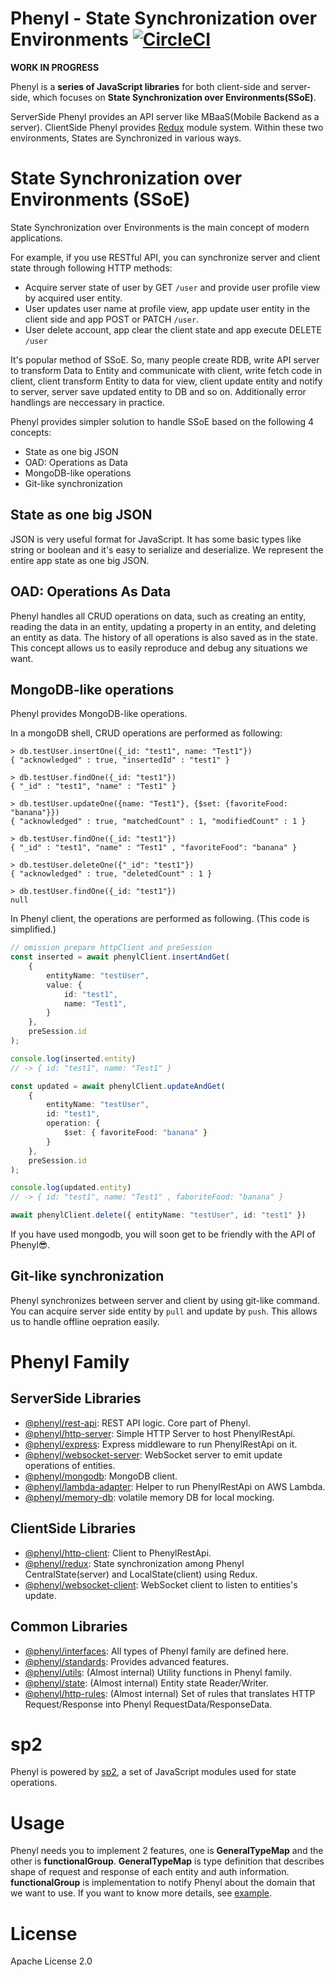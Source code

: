 # Phenyl - State Synchronization over Environments [![CircleCI](https://circleci.com/gh/phenyl-js/phenyl.svg?style=shield&circle-token=e5b0170cf6df4acd73f13c66cc37e0cb1a56948c)](https://circleci.com/gh/phenyl-js/phenyl)
**WORK IN PROGRESS**

Phenyl is a **series of JavaScript libraries** for both client-side and server-side, which focuses on **State Synchronization over Environments(SSoE)**.

ServerSide Phenyl provides an API server like MBaaS(Mobile Backend as a server).
ClientSide Phenyl provides [Redux](https://redux.js.org) module system.
Within these two environments, States are Synchronized in various ways.

# State Synchronization over Environments (SSoE)
State Synchronization over Environments is the main concept of modern applications.

For example, if you use RESTful API, you can synchronize server and client state through following HTTP methods:
- Acquire server state of user by GET `/user` and provide user profile view by acquired user entity.
- User updates user name at profile view, app update user entity in the client side and app POST or PATCH `/user`.
- User delete account, app clear the client state and app execute DELETE `/user`

It's popular method of SSoE. So, many people create RDB, write API server to transform Data to Entity and communicate with client, write fetch code in client, client transform Entity to data for view, client update entity and notify to server, server save updated entity to DB and so on. Additionally error handlings are neccessary in practice.

Phenyl provides simpler solution to handle SSoE based on the following 4 concepts:

 - State as one big JSON
 - OAD: Operations as Data
 - MongoDB-like operations
 - Git-like synchronization

## State as one big JSON
JSON is very useful format for JavaScript. It has some basic types like string or boolean and it's easy to serialize and deserialize.
We represent the entire app state as one big JSON.

## OAD: Operations As Data
Phenyl handles all CRUD operations on data, such as creating an entity, reading the data in an entity, updating a property in an entity, and deleting an entity as data. 
The history of all operations is also saved as in the state.
This concept allows us to easily reproduce and debug any situations we want.

## MongoDB-like operations
Phenyl provides MongoDB-like operations.

In a mongoDB shell, CRUD operations are performed as following:

```shell
> db.testUser.insertOne({_id: "test1", name: "Test1"})
{ "acknowledged" : true, "insertedId" : "test1" }

> db.testUser.findOne({_id: "test1"})
{ "_id" : "test1", "name" : "Test1" }

> db.testUser.updateOne({name: "Test1"}, {$set: {favoriteFood: "banana"}})
{ "acknowledged" : true, "matchedCount" : 1, "modifiedCount" : 1 } 

> db.testUser.findOne({_id: "test1"})
{ "_id" : "test1", "name" : "Test1" , "favoriteFood": "banana" }

> db.testUser.deleteOne({"_id": "test1"})
{ "acknowledged" : true, "deletedCount" : 1 } 

> db.testUser.findOne({_id: "test1"})
null
```

In Phenyl client, the operations are performed as following. (This code is simplified.)
```ts
// omission prepare httpClient and preSession
const inserted = await phenylClient.insertAndGet(
    {
        entityName: "testUser",
        value: {
            id: "test1",
            name: "Test1",
        }
    },
    preSession.id
);

console.log(inserted.entity) 
// -> { id: "test1", name: "Test1" }

const updated = await phenylClient.updateAndGet(
    {
        entityName: "testUser",
        id: "test1",
        operation: { 
            $set: { favoriteFood: "banana" } 
        }
    },
    preSession.id
);

console.log(updated.entity) 
// -> { id: "test1", name: "Test1" , faboriteFood: "banana" }

await phenylClient.delete({ entityName: "testUser", id: "test1" })
```

If you have used mongodb, you will soon get to be friendly with the API of Phenyl😎.

## Git-like synchronization
Phenyl synchronizes between server and client by using git-like command.
You can acquire server side entity by `pull` and update by `push`.
This allows us to handle offline oepration easily.

# Phenyl Family
## ServerSide Libraries
- [@phenyl/rest-api](https://github.com/phenyl-js/phenyl/tree/master/modules/rest-api): REST API logic. Core part of Phenyl.
- [@phenyl/http-server](https://github.com/phenyl-js/phenyl/tree/master/modules/http-server): Simple HTTP Server to host PhenylRestApi.
- [@phenyl/express](https://github.com/phenyl-js/phenyl/tree/master/modules/express): Express middleware to run PhenylRestApi on it.
- [@phenyl/websocket-server](https://github.com/phenyl-js/phenyl/tree/master/modules/websocket-server): WebSocket server to emit update operations of entities.
- [@phenyl/mongodb](https://github.com/phenyl-js/phenyl/tree/master/modules/mongodb): MongoDB client.
- [@phenyl/lambda-adapter](https://github.com/phenyl-js/phenyl/tree/master/modules/lambda-adapter): Helper to run PhenylRestApi on AWS Lambda.
- [@phenyl/memory-db](https://github.com/phenyl-js/phenyl/tree/master/modules/memory-db): volatile memory DB for local mocking.

## ClientSide Libraries
- [@phenyl/http-client](https://github.com/phenyl-js/phenyl/tree/master/modules/http-client): Client to PhenylRestApi.
- [@phenyl/redux](https://github.com/phenyl-js/phenyl/tree/master/modules/redux): State synchronization among Phenyl CentralState(server) and LocalState(client) using Redux.
- [@phenyl/websocket-client](https://github.com/phenyl-js/phenyl/tree/master/modules/websocket-client): WebSocket client to listen to entities's update.

## Common Libraries
- [@phenyl/interfaces](https://github.com/phenyl-js/phenyl/tree/master/modules/interfaces): All types of Phenyl family are defined here.
- [@phenyl/standards](https://github.com/phenyl-js/phenyl/tree/master/modules/standards): Provides advanced features.
- [@phenyl/utils](https://github.com/phenyl-js/phenyl/tree/master/modules/utils): (Almost internal) Utility functions in Phenyl family.
- [@phenyl/state](https://github.com/phenyl-js/phenyl/tree/master/modules/state): (Almost internal) Entity state Reader/Writer.
- [@phenyl/http-rules](https://github.com/phenyl-js/phenyl/tree/master/modules/http-rules): (Almost internal) Set of rules that translates HTTP Request/Response into Phenyl RequestData/ResponseData.

# sp2

Phenyl is powered by [sp2](https://github.com/phenyl-js/sp2), a set of JavaScript modules used for state operations. 

# Usage

Phenyl needs you to implement 2 features, one is **GeneralTypeMap** and the other is **functionalGroup**.
**GeneralTypeMap** is type definition that describes shape of request and response of each entity and auth information.
**functionalGroup** is implementation to notify Phenyl about the domain that we want to use. 
If you want to know more details, see [example](./modules/standards/test/standard-definition-authentication.test).

# License
Apache License 2.0
